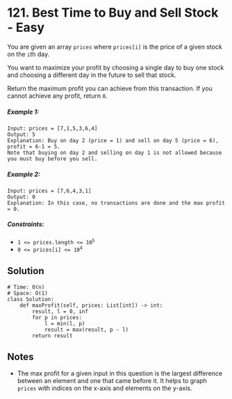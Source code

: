 # 121. Best Time to Buy and Sell Stock - Easy

You are given an array `prices` where `prices[i]` is the price of a given stock on the `i`th day.

You want to maximize your profit by choosing a single day to buy one stock and choosing a different day in the future to sell that stock.

Return the maximum profit you can achieve from this transaction. If you cannot achieve any profit, return `0`.

##### Example 1:

```
Input: prices = [7,1,5,3,6,4]
Output: 5
Explanation: Buy on day 2 (price = 1) and sell on day 5 (price = 6), profit = 6-1 = 5.
Note that buying on day 2 and selling on day 1 is not allowed because you must buy before you sell.
```

##### Example 2:

```
Input: prices = [7,6,4,3,1]
Output: 0
Explanation: In this case, no transactions are done and the max profit = 0.
```

##### Constraints:

- <code>1 <= prices.length <= 10<sup>5</sup></code>
- <code>0 <= prices[i] <= 10<sup>4</sup></code>

## Solution

```
# Time: O(n)
# Space: O(1)
class Solution:
    def maxProfit(self, prices: List[int]) -> int:
        result, l = 0, inf
        for p in prices:
            l = min(l, p)
            result = max(result, p - l)
        return result
```

## Notes
- The max profit for a given input in this question is the largest difference between an element and one that came before it. It helps to graph `prices` with indices on the x-axis and elements on the y-axis.